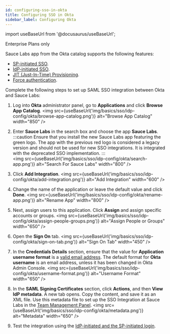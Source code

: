 ```yaml
---
id: configuring-sso-in-okta
title: Configuring SSO in Okta
sidebar_label: Configuring Okta
---
```


import useBaseUrl from '@docusaurus/useBaseUrl';

<p><span className="sauceGreen">Enterprise Plans only</span></p>

Sauce Labs app from the Okta catalog supports the following features:

- [SP-initiated SSO](/basics/sso/logging-in-via-sso/#service-provider-sp-initiated-sso).
- [IdP-initiated SSO](/basics/sso/logging-in-via-sso/#identity-provider-idp-initiated-sso).
- [JIT (Just-In-Time) Provisioning](/basics/sso/setting-up-sso/#just-in-time-jit-provisioning).
- [Force authentication](/basics/sso/setting-up-sso/#enforce-saml-sso).

Complete the following steps to set up SAML SSO integration between Okta and Sauce Labs:

1. Log into **Okta** administrator panel, go to **Applications** and click **Browse App Catalog**.
   <img src={useBaseUrl('img/basics/sso/idp-config/okta/browse-app-catalog.png')} alt="Browse App Catalog" width="850" />

2. Enter **Sauce Labs** in the search box and choose the app **Sauce Labs**.
   :::caution
   Ensure that you install the new Sauce Labs app featuring the green logo. The app with the previous red logo is considered a legacy version and should not be used for new SSO integrations. It is integrated with the deprecated SSO implementation.
   :::
   <br/>
   <img src={useBaseUrl('img/basics/sso/idp-config/okta/search-app.png')} alt="Search For Sauce Labs" width="800" />

3. Click **Add Integration**.
   <img src={useBaseUrl('img/basics/sso/idp-config/okta/add-integration.png')} alt="Add Integration" width="600" />

4. Change the name of the application or leave the default value and click **Done**.
   <img src={useBaseUrl('img/basics/sso/idp-config/okta/rename-app.png')} alt="Rename App" width="800" />

5. Next, assign users to this application. Click **Assign** and assign specific accounts or groups.
   <img src={useBaseUrl('img/basics/sso/idp-config/okta/assign-people-groups.png')} alt="Assign People or Groups" width="650" />

6. Open the **Sign On** tab.
   <img src={useBaseUrl('img/basics/sso/idp-config/okta/sign-on-tab.png')} alt="Sign On Tab" width="450" />

7. In the **Credentials Details** section, ensure that the value for **Application username format** is a [valid email address](/basics/sso/setting-up-sso/#name-id). The default format for **Okta username** is an email address, unless it has been changed in Okta Admin Console.
   <img src={useBaseUrl('img/basics/sso/idp-config/okta/username-format.png')} alt="Username Format" width="650" />

8. In the **SAML Signing Certificates** section, click **Actions**, and then **View IdP metadata**. A new tab opens. Copy the content, and save it as an XML file. Use this metadata file to set up the SSO Integration at Sauce Labs in the [Team Management Panel](/basics/sso/setting-up-sso#integrating-with-sauce-labs-service-provider).
   <img src={useBaseUrl('img/basics/sso/idp-config/okta/metadata.png')} alt="Metadata" width="650" />

9. Test the integration using the [IdP-initiated and the SP-initiated login](/basics/sso/logging-in-via-sso).
